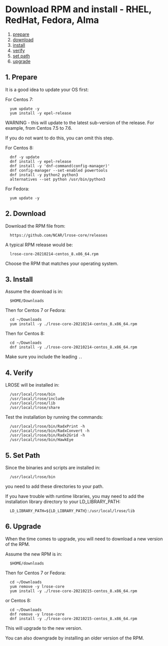 # Download RPM and install - RHEL, RedHat, Fedora, Alma

1. [prepare](#prepare)
2. [download](#download)
3. [install](#install)
4. [verify](#verify)
5. [set path](#set_path)
6. [upgrade](#upgrade)

<a name="prepare"/>

## 1. Prepare

It is a good idea to update your OS first:

For Centos 7:

```
  yum update -y
  yum install -y epel-release
```

WARNING - this will update to the latest sub-version of the release.
For example, from Centos 7.5 to 7.6.

If you do not want to do this, you can omit this step.

For Centos 8:

```
  dnf -y update
  dnf install -y epel-release
  dnf install -y 'dnf-command(config-manager)'
  dnf config-manager --set-enabled powertools
  dnf install -y python2 python3
  alternatives --set python /usr/bin/python3
```

For Fedora:

```
  yum update -y
```

<a name="download"/>

## 2. Download

Download the RPM file from:

```
  https://github.com/NCAR/lrose-core/releases
```

A typical RPM release would be:

```
  lrose-core-20210214-centos_8.x86_64.rpm
```

Choose the RPM that matches your operating system.

<a name="install"/>

## 3. Install

Assume the download is in:

```
  $HOME/Downloads
```

Then for Centos 7 or Fedora:

```
  cd ~/Downloads
  yum install -y ./lrose-core-20210214-centos_8.x86_64.rpm
```

Then for Centos 8:

```
  cd ~/Downloads
  dnf install -y ./lrose-core-20210214-centos_8.x86_64.rpm
```

Make sure you include the leading ```.```.

<a name="verify"/>

## 4. Verify

LROSE will be installed in:

```
  /usr/local/lrose/bin
  /usr/local/lrose/include
  /usr/local/lrose/lib
  /usr/local/lrose/share
```

Test the installation by running the commands:

```
  /usr/local/lrose/bin/RadxPrint -h
  /usr/local/lrose/bin/RadxConvert -h
  /usr/local/lrose/bin/Radx2Grid -h
  /usr/local/lrose/bin/HawkEye
```

<a name="set_path"/>

## 5. Set Path

Since the binaries and scripts are installed in:

```
  /usr/local/lrose/bin
```

you need to add these directories to your path.

If you have trouble with runtime libraries, you may need to add the
installation library directory to your LD_LIBRARY_PATH:

```
  LD_LIBRARY_PATH=${LD_LIBRARY_PATH}:/usr/local/lrose/lib
```

<a name="upgrade"/>

## 6. Upgrade

When the time comes to upgrade, you will need to download a new version of the RPM.

Assume the new RPM is in:

```
  $HOME/downloads
```

Then for Centos 7 or Fedora:

```
  cd ~/Downloads
  yum remove -y lrose-core
  yum install -y ./lrose-core-20210215-centos_8.x86_64.rpm
```

or Centos 8:

```
  cd ~/Downloads
  dnf remove -y lrose-core
  dnf install -y ./lrose-core-20210215-centos_8.x86_64.rpm
```

This will upgrade to the new version.

You can also downgrade by installing an older version of the RPM.


